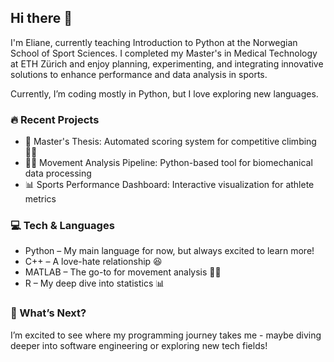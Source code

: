 ## Hi there 👋

I'm Eliane, currently teaching Introduction to Python at the Norwegian School of Sport Sciences. I completed my Master's in Medical Technology at ETH Zürich and enjoy planning, experimenting, and integrating innovative solutions to enhance performance and data analysis in sports.

Currently, I’m coding mostly in Python, but I love exploring new languages.

### 🔥 Recent Projects
- 🎯 Master's Thesis: Automated scoring system for competitive climbing 🧗‍♀️
- 🏃‍♀️ Movement Analysis Pipeline: Python-based tool for biomechanical data processing
- 📊 Sports Performance Dashboard: Interactive visualization for athlete metrics

### 💻 Tech & Languages
- Python – My main language for now, but always excited to learn more!
- C++ – A love-hate relationship 😆
- MATLAB – The go-to for movement analysis 🏃‍♀️
- R – My deep dive into statistics 📊

### 🚀 What’s Next?
I’m excited to see where my programming journey takes me - maybe diving deeper into software engineering or exploring new tech fields!
<!--
**eliane-kuenzler/eliane-kuenzler** is a ✨ _special_ ✨ repository because its `README.md` (this file) appears on your GitHub profile.

Here are some ideas to get you started:

- 🔭 I’m currently working on ...
- 🌱 I’m currently learning ...
- 👯 I’m looking to collaborate on ...
- 🤔 I’m looking for help with ...
- 💬 Ask me about ...
- 📫 How to reach me: ...
- 😄 Pronouns: ...
- ⚡ Fun fact: ...
-->
